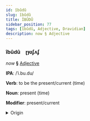 ```yaml
---
id: îbûdû
slug: îbûdû
title: ÎBÛDÛ
sidebar_position: 77
tags: [îbûdû, Adjective, Dravidian]
description: now § Adjective
---
```


### îbûdû&emsp;<span kind="abugida">ɽɟʋʄʌʄ</span>

*now* **§** [Adjective](../../tags/Adjective)

**IPA**: /ˈi.bu.du/

**Verb**: to be the present/current (time)

**Noun**: present (time)

**Modifier**: present/current

<details>
    <summary>Origin</summary>
    Telugu ఇప్పుడు ippuḍu /ipːuɖu/<br/>
    <em>Dravidian Language Family</em>
</details>